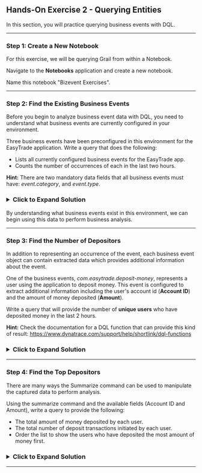 ## Hands-On Exercise 2 - Querying Entities

In this section, you will practice querying business events with DQL.

---

### Step 1: Create a New Notebook

For this exercise, we will be querying Grail from within a Notebook.

Navigate to the **Notebooks** application and create a new notebook.

Name this notebook "Bizevent Exercises".

---

### Step 2: Find the Existing Business Events

Before you begin to analyze business event data with DQL, you need to understand what business events are currently configured in your environment.

Three business events have been preconfigured in this environment for the EasyTrade application.  Write a query that does the following:
- Lists all currently configured business events for the EasyTrade app.
- Counts the number of occurrences of each in the last two hours.

**Hint:** There are two mandatory data fields that all business events must have: _event.category_, and _event.type_.  

<H3><details>
    <summary>Click to Expand Solution</summary>

```
	fetch bizevents
	| filter event.provider == "www.easytrade.com"
	| summarize count = count(), by:{event.provider, event.type}
```

![Bizevent Exercise 2 Solution](../../assets/images/bizevent_solution_ex2.png)

</H3></details>

By understanding what business events exist in this environment, we can begin using this data to perform business analysis. 



---

### Step 3: Find the Number of Depositors

In addition to representing an occurrence of the event, each business event object can contain extracted data which provides additional information about the event.

One of the business events, _com.easytrade.deposit-money_, represents a user using the application to deposit money.  This event is configured to extract additional information including the user's account id (**Account ID**) and the amount of money deposited (**Amount**).

Write a query that will provide the number of **unique users** who have deposited money in the last 2 hours.

**Hint:** Check the documentation for a DQL function that can provide this kind of result: https://www.dynatrace.com/support/help/shortlink/dql-functions


<H3><details>
    <summary>Click to Expand Solution</summary>

```
	fetch bizevents
	| filter event.type == "com.easytrade.deposit-money"
    | summarize distinctUsers = countDistinct(accountId)
```

![Bizevent Exercise 3 Solution](../../assets/images/bizevent_solution_ex3.png)

</H3></details>


---


### Step 4: Find the Top Depositors

There are many ways the Summarize command can be used to manipulate the captured data to perform analysis.

Using the summarize command and the available fields (Account ID and Amount), write a query to provide the following:
- The total amount of money deposited by each user.
- The total number of deposit transactions initiated by each user.
- Order the list to show the users who have deposited the most amount of money first.

<H3><details>
    <summary>Click to Expand Solution</summary>

```
    fetch bizevents
    | filter event.type == "com.easytrade.deposit"
    | summarize {totalMoneyDeposited = sum(Amount), numberOfTransactions = count()}, by:{`Account ID`}
    | sort totalMoneyDeposited desc
```

![Bizevent Exercise 4 Solution](../../assets/images/bizevent_solution_ex4.png)

</H3></details>


---
